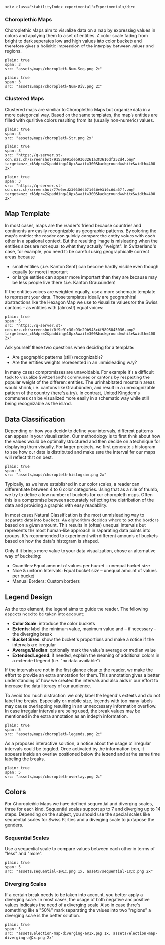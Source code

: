 ```html|span-1,no-source,plain
<div class="stabilityIndex experimental">Experimental</div>
```

### Choroplethic Maps

Choroplethic Maps aim to visualize data on a map by expressing values in colors and applying them to a set of entities. A color scale fading from bright to dark seperates low and high values into color buckets and therefore gives a holisitic impression of the interplay between values and regions.

```image
plain: true
span: 3
src: "assets/maps/choropleth-Num-Seq.png 2x"
```

```image
plain: true
span: 3
src: "assets/maps/choropleth-Num-Div.png 2x"
```

### Clustered Maps

Clustered maps are similiar to Choroplethic Maps but organize data in a more categorical way. Based on the same templates, the map's entities are filled with qualitive colors resulting from its (usually non-numeric) values.

```image
plain: true
span: 3
src: "assets/maps/choropleth-Str.png 2x"
```

```image
plain: true
span: 3
src: "https://q-server.st-cdn.nzz.ch/screenshot/91536091deb9363261a383616df252d4.png?target=nzz_ch&dpr=2&padding=10px&wait=300&background=white&width=400 2x"
```

```image
plain: true
span: 3
src: "https://q-server.st-cdn.nzz.ch/screenshot/77e6ecd2303564671936e9316c60a57f.png?target=nzz_ch&dpr=2&padding=10px&wait=300&background=white&width=400 2x"
```

## Map Template

In most cases, maps are the reader's friend because countries and continents are easily recognizable as geographic patterns. By coloring the map's entities the reader can quickly compare the entity values with each other in a spational context. But the resulting image is misleading when the entities sizes are not equal to what they actually "weight". In Switzerland's case, for example, you need to be careful using geographically correct areas because

- small entities (.i.e. Kanton Genf) can become hardly visible even though equally (or more) important
- or large entities can appear more important than they are because may be less people live there (.i.e. Kanton Graubünden)

If the entities voices are weighted equally, use a more schematic template to represent your data. Those templates ideally are geographical abstractions like the Hexagon Map we use to visualize values for the Swiss cantons – as entities with (almost!) equal voices:

```image
plain: true
span: 5
src: "https://q-server.st-cdn.nzz.ch/screenshot/0f9e91c30c93e29b943c6f9895045036.png?target=nzz_ch&dpr=2&padding=10px&wait=300&background=white&width=400 2x"
```

Ask yourself these two questions when deciding for a template:

- Are geographic patterns (still) recognizable?
- Are the entities weights represented in an unmisleading way?

In many cases compromisses are unavoidable. For example it's a difficult task to visualize Switzerland's communes or cantons by respecting the popular weight of the different entities. The uninhabitated mountain areas would shrink, i.e. cantons like Graubünden, and result in a unrecognizable pattern of the country ([here's a try](http://www.ralphstraumann.ch/blog/2013/05/creating-a-hexagonal-cartogram/)). In contrast, United Kingdom's communes can be visualized more easily in a schematic way while still being recognizable as the island.

## Data Classification

Depending on how you decide to define your intervals, different patterns can appear in your visualization. Our methodology is to first think about how the values would be optimally structured and then decide on a technique for displaying them visually. For larger projects, we first generate a histogram to see how our data is distributed and make sure the interval for our maps will reflect that on best.

```image
plain: true
span: 5
src: "assets/maps/choropleth-histogram.png 2x"
```

Typically, as we have established in our color scales, a reader can differentiate between 4 to 6 color categories. Using that as a rule of thumb, we try to define a low number of buckets for our choropleth maps. Often this is a compromise between accurately reflecting the distribution of the data and providing a graphic with easy readability.

In most cases Natural Classification is the most unmisleading way to separate data into buckets: An alghorithm decides where to set the borders based on a given amount. This results in (often) unequal intervals but represents the most human-like approach in separating data points into groups. It's recommended to experiment with different amounts of buckets based on how the data's histogram is shaped.

Only if it brings more value to your data visualization, chose an alternative way of bucketing:

- Quantiles: Equal amount of values per bucket – unequal bucket size
- Nice & uniform Intervals: Equal bucket size – unequal amount of values per bucket
- Manual Borders: Custom borders

## Legend Design

As the top element, the legend aims to guide the reader. The following aspects need to be taken into account:

- **Color Scale**: introduce the color buckets
- **Extents**: label the minimum value, maximum value and – if necessary – the diverging break
- **Bucket Sizes**: show the bucket's proportions and make a notice if the intervals are irregular
- **Average/Median**: optionally mark the value's average or median value
- **Extended Legend**: if needed, explain the meaning of additional colors in a extended legend (i.e. "no data available")

If the intervals are not in the first glance clear to the reader, we make the effort to provide an extra annotation for them. This annotation gives a better understanding of how we created the intervals and also aids in our effort to increase the data literacy of our audience.

To avoid too much distraction, we only label the legend's extents and do not label the breaks. Especially on mobile size, legends with too many labels may cause overlapping resulting in an unneccessary information overflow. In case irregular intervals are being used, the break values may be mentioned in the extra annotation as an indepth information.

```image
plain: true
span: 5
src: "assets/maps/choropleth-legends.png 2x"
```

As a proposed interactive solution, a notice about the usage of irregular intervals could be toggled. Once activated by the information icon, it appears inside an overlay positioned below the legend and at the same time labeling the breaks.

```image
plain: true
span: 5
src: "assets/maps/choropleth-overlay.png 2x"
```

## Colors

For Choroplethic Maps we have defined sequential and diverging scales, three for each kind. Sequential scales support up to 7 and diverging up to 14 steps. Depending on the subject, you should use the special scales like sequential scales for Swiss Parties and a diverging scale to juxtapose the genders.

### Sequential Scales

Use a sequential scale to compare values between each other in terms of "less" and "more".

```image
plain: true
span: 5
src: "assets/sequential-1@1x.png 1x, assets/sequential-1@2x.png 2x"
```

### Diverging Scales

If a certain break needs to be taken into account, you better apply a diverging scale. In most cases, the usage of both negative and positive values indicates the need of a diverging scale. Also in case there's something like a "50%" mark separating the values into two "regions" a diverging scale is the better solution.

```image
plain: true
span: 5
src: "assets/election-map-diverging-a@1x.png 1x, assets/election-map-diverging-a@2x.png 2x"
```

